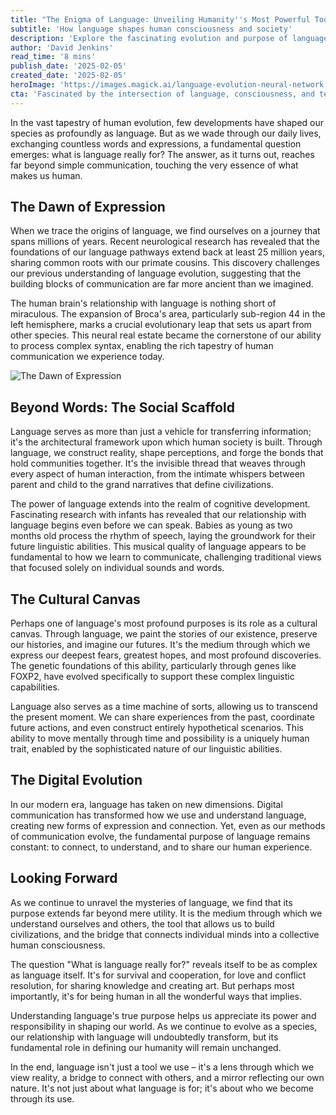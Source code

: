 ```yaml
---
title: "The Enigma of Language: Unveiling Humanity''s Most Powerful Tool"
subtitle: 'How language shapes human consciousness and society'
description: 'Explore the fascinating evolution and purpose of language, from its ancient origins to its role in shaping human consciousness and society. Discover how this remarkable tool has become the foundation of human civilization and continues to evolve in our digital age.'
author: 'David Jenkins'
read_time: '8 mins'
publish_date: '2025-02-05'
created_date: '2025-02-05'
heroImage: 'https://images.magick.ai/language-evolution-neural-network.jpg'
cta: 'Fascinated by the intersection of language, consciousness, and technology? Follow us on LinkedIn for more groundbreaking insights into human evolution and cognitive science.'
---
```


In the vast tapestry of human evolution, few developments have shaped our species as profoundly as language. But as we wade through our daily lives, exchanging countless words and expressions, a fundamental question emerges: what is language really for? The answer, as it turns out, reaches far beyond simple communication, touching the very essence of what makes us human.

## The Dawn of Expression

When we trace the origins of language, we find ourselves on a journey that spans millions of years. Recent neurological research has revealed that the foundations of our language pathways extend back at least 25 million years, sharing common roots with our primate cousins. This discovery challenges our previous understanding of language evolution, suggesting that the building blocks of communication are far more ancient than we imagined.

The human brain's relationship with language is nothing short of miraculous. The expansion of Broca's area, particularly sub-region 44 in the left hemisphere, marks a crucial evolutionary leap that sets us apart from other species. This neural real estate became the cornerstone of our ability to process complex syntax, enabling the rich tapestry of human communication we experience today.

![The Dawn of Expression](https://i.magick.ai/PIXE/1738406181101_magick_img.webp)

## Beyond Words: The Social Scaffold

Language serves as more than just a vehicle for transferring information; it's the architectural framework upon which human society is built. Through language, we construct reality, shape perceptions, and forge the bonds that hold communities together. It's the invisible thread that weaves through every aspect of human interaction, from the intimate whispers between parent and child to the grand narratives that define civilizations.

The power of language extends into the realm of cognitive development. Fascinating research with infants has revealed that our relationship with language begins even before we can speak. Babies as young as two months old process the rhythm of speech, laying the groundwork for their future linguistic abilities. This musical quality of language appears to be fundamental to how we learn to communicate, challenging traditional views that focused solely on individual sounds and words.

## The Cultural Canvas

Perhaps one of language's most profound purposes is its role as a cultural canvas. Through language, we paint the stories of our existence, preserve our histories, and imagine our futures. It's the medium through which we express our deepest fears, greatest hopes, and most profound discoveries. The genetic foundations of this ability, particularly through genes like FOXP2, have evolved specifically to support these complex linguistic capabilities.

Language also serves as a time machine of sorts, allowing us to transcend the present moment. We can share experiences from the past, coordinate future actions, and even construct entirely hypothetical scenarios. This ability to move mentally through time and possibility is a uniquely human trait, enabled by the sophisticated nature of our linguistic abilities.

## The Digital Evolution

In our modern era, language has taken on new dimensions. Digital communication has transformed how we use and understand language, creating new forms of expression and connection. Yet, even as our methods of communication evolve, the fundamental purpose of language remains constant: to connect, to understand, and to share our human experience.

## Looking Forward

As we continue to unravel the mysteries of language, we find that its purpose extends far beyond mere utility. It is the medium through which we understand ourselves and others, the tool that allows us to build civilizations, and the bridge that connects individual minds into a collective human consciousness.

The question "What is language really for?" reveals itself to be as complex as language itself. It's for survival and cooperation, for love and conflict resolution, for sharing knowledge and creating art. But perhaps most importantly, it's for being human in all the wonderful ways that implies.

Understanding language's true purpose helps us appreciate its power and responsibility in shaping our world. As we continue to evolve as a species, our relationship with language will undoubtedly transform, but its fundamental role in defining our humanity will remain unchanged.

In the end, language isn't just a tool we use – it's a lens through which we view reality, a bridge to connect with others, and a mirror reflecting our own nature. It's not just about what language is for; it's about who we become through its use.